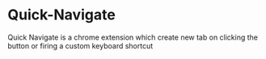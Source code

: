 # Quick-Navigate
Quick Navigate is a chrome extension which create new tab on clicking the button or firing a custom keyboard shortcut
